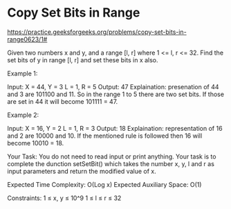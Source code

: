 # Copy Set Bits in Range


https://practice.geeksforgeeks.org/problems/copy-set-bits-in-range0623/1#



Given two numbers x and y, and a range [l, r] where 1 <= l, r <= 32. Find the set bits of y in range [l, r] and set these bits in x also.

Example 1:

Input: 
X = 44, Y = 3 
L = 1,  R = 5
Output: 47
Explaination: presenation of 44 and 3 are 
101100 and 11. So in the range 1 to 5 there 
are two set bits. If those are set in 44 
it will become 101111 = 47.

Example 2:

Input: 
X = 16, Y = 2
L = 1,  R = 3
Output: 18
Explaination: representation of 16 and 2 
are 10000 and 10. If the mentioned rule is 
followed then 16 will become 10010 = 18.

Your Task:
You do not need to read input or print anything. Your task is to complete the dunction setSetBit() which takes the number x, y, l and r as input parameters and return the modified value of x.


Expected Time Complexity: O(Log x)
Expected Auxiliary Space: O(1)


Constraints:
1 ≤ x, y ≤ 10^9
1 ≤ l ≤ r ≤ 32
